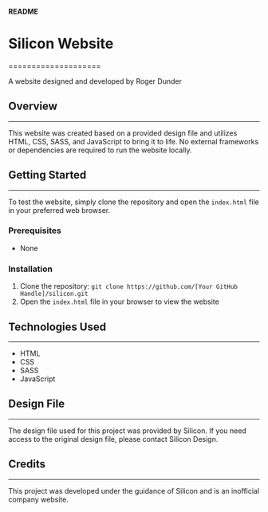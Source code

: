 **README**

# Silicon Website
====================

A website designed and developed by Roger Dunder

## Overview
------------

This website was created based on a provided design file and utilizes HTML, CSS, SASS, and JavaScript to bring it to life. No external frameworks or dependencies are required to run the website locally.

## Getting Started
-------------------

To test the website, simply clone the repository and open the `index.html` file in your preferred web browser.

### Prerequisites

* None

### Installation

1. Clone the repository: `git clone https://github.com/[Your GitHub Handle]/silicon.git`
2. Open the `index.html` file in your browser to view the website

## Technologies Used
----------------------

* HTML
* CSS
* SASS
* JavaScript

## Design File
--------------

The design file used for this project was provided by Silicon. If you need access to the original design file, please contact Silicon Design.

## Credits
-------

This project was developed under the guidance of Silicon and is an inofficial company website.
